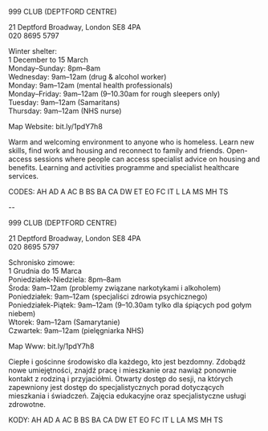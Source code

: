 999 CLUB (DEPTFORD CENTRE)

21 Deptford Broadway, London SE8 4PA  
020 8695 5797  

Winter shelter:  
1 December to 15 March  
Monday–Sunday: 8pm–8am  
Wednesday: 9am–12am (drug & alcohol worker)  
Monday: 9am–12am (mental health professionals)  
Monday–Friday: 9am–12am (9–10.30am for rough sleepers only)  
Tuesday: 9am–12am (Samaritans)  
Thursday: 9am–12am (NHS nurse)  

Map   Website: bit.ly/1pdY7h8

Warm and welcoming environment to anyone who is homeless. Learn new skills, find work and housing and reconnect to family and friends. Open-access sessions where people can access specialist advice on housing and benefits. Learning and activities programme and specialist healthcare services.

CODES: AH AD A AC B BS BA CA DW ET EO FC IT L LA MS MH TS

--

999 CLUB (DEPTFORD CENTRE)

21 Deptford Broadway, London SE8 4PA  
020 8695 5797  

Schronisko zimowe:  
1 Grudnia do 15 Marca  
Poniedziałek-Niedziela: 8pm–8am  
Środa: 9am–12am (problemy związane narkotykami i alkoholem)  
Poniedziałek: 9am–12am (specjaliści zdrowia psychicznego)  
Poniedziałek-Piątek: 9am–12am (9–10.30am tylko dla śpiących pod gołym niebem)  
Wtorek: 9am–12am (Samarytanie)  
Czwartek: 9am–12am (pielęgniarka NHS)  

Map   Www: bit.ly/1pdY7h8

Ciepłe i gościnne środowisko dla każdego, kto jest bezdomny. Zdobądź nowe umiejętności, znajdź pracę i mieszkanie oraz nawiąż ponownie kontakt z rodziną i przyjaciółmi. Otwarty dostęp do sesji, na których zapewniony jest dostęp do specjalistycznych porad dotyczących mieszkania i świadczeń. Zajęcia edukacyjne oraz specjalistyczne usługi zdrowotne.

KODY: AH AD A AC B BS BA CA DW ET EO FC IT L LA MS MH TS
